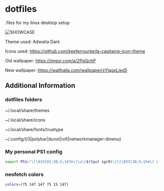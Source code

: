 # dotfiles
.files for my linux desktop setup

![SHOWCASE](https://raw.githubusercontent.com/meeooww/dotfiles/master/newshowcase.png)

Theme used: Adwaita Dark

Icons used: https://github.com/keeferrourke/la-capitaine-icon-theme

Old wallpaper: https://imgur.com/a/2PqQchP

New wallpaper: https://wallhalla.com/wallpaper/xYlagxLied5

## Additional Information

### dotfiles folders

~/.local/share/themes

~/.local/share/icons

~/.local/share/fonts/truetype

~/.config/(i3|polybar|dunst|rofi|networkmanager-dmenu)

### My personal PS1 config

```bash
export PS1="\[\033[01;38;5;147m\]\u\[$(tput sgr0)\]\[\033[38;5;15m\] \[$(tput sgr0)\]\[\033[01;38;5;75m\]\w\[$(tput sgr0)\]\[\033[38;5;15m\] \[$(tput sgr0)\]\[\033[01;38;5;15m\]\\$\[$(tput sgr0)\]\[\033[38;5;15m\] \[$(tput sgr0)\]\[\033[01;38;5;75m\]"
```

### neofetch colors

```bash
colors=(75 147 147 75 15 147)
```
